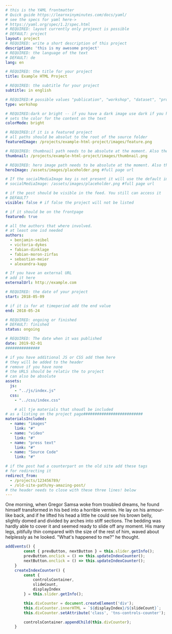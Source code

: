 ```yaml
---
# this is the YAML frontmatter
# Quick guide https://learnxinyminutes.com/docs/yaml/
# see the specs for yaml here->
# https://yaml.org/spec/1.2/spec.html
# REQUIRED: layout currently only projexct is possible
# DEFAULT: project
layout: project
# REQUIRED: write a short description of this project
description: 'this is my awesome project'
# REQUIRED: the language of the text
# DEFAULT: de
lang: en

# REQUIRED: the title for your project
title: Example HTML Project

# REQUIRED: the subtitle for your project
subtitle: in english

# REQUIRED:# possible values "publication", "workshop", "dataset", "prototype"
type: workshop

# REQUIRED:dark or bright -- if you have a dark image use dark if you have a bright image…
# sets the color for the content on the text
colorMode: bright

# REQUIRED:if it is a featured project
# all paths should be absolut to the root of the source folder
featuredImage: /projects/example-html-project/images/feature.png

# REQUIRED: thumbnail path needs to be absolute at the moment. Also the image needs to be a square 128 × 128
thumbnail: /projects/example-html-project/images/thumbnail.png

# REQUIRED: hero image path needs to be absolute at the moment. Also the image needs to be a a size of @fdnklg ???
heroImage: /assets/images/placeholder.png #full page url

# If the socialMediaImage key is not present it will use the default image
# socialMediaImage: /assets/images/placeholder.png #full page url

# if the post should be visible in the feed. You still can access it
# DEFAULT?
visible: false # if false the project will not be listed

# if it should be on the frontpage
featured: true

# all the authors that where involved.
# at least one isd needed
authors:
  - benjamin-seibel
  - victoria-dykes
  - fabian-dinklage
  - fabian-moron-zirfas
  - sebastian-meier
  - alexandra-kapp

# If you have an external URL
# add it here
externalUrl: http://example.com

# REQUIRED: the date of your project
start: 2018-05-09

# if it is for at timeperiod add the end value
end: 2018-05-24

# REQUIRED: ongoing or finished
# DEFAULT: finished
status: ongoing

# REQUIRED: The date when it was published
date: 2019-02-01
###############

# if you have additional JS or CSS add them here
# they will be added to the header
# remove if you have none
# the URLS should be relativ the to project
# can also be absolute
assets:
  js:
    - "../js/index.js"
  css:
    - "../css/index.css"

    # all tje materials that shoudl be included
# as a listing on the project page##########################
materialsIncluded:
  - name: "images"
    link: "#"
  - name: "video"
    link: "#"
  - name: "press text"
    link: "#"
  - name: "Source Code"
    link: "#"

# if the post had a counterpart on the old site add these tags
# for redirecting it
redirect_from:
  - /projects/123456789/
  - /old-site-path/my-amazing-post/
# the header needs to close with these three lines! below
---
```


One morning, when Gregor Samsa woke from troubled dreams, he found himself transformed in his bed into a horrible vermin. He lay on his armour-like back, and if he lifted his head a little he could see his brown belly, slightly domed and divided by arches into stiff sections. The bedding was hardly able to cover it and seemed ready to slide off any moment. His many legs, pitifully thin compared with the size of the rest of him, waved about helplessly as he looked. "What's happened to me?" he thought.


```js
addEvents() {
        const { prevButton, nextButton } = this.slider.getInfo();
        prevButton.onclick = () => this.updateIndexCounter();
        nextButton.onclick = () => this.updateIndexCounter();
    }
    createIndexCounter() {
        const {
            controlsContainer,
            slideCount,
            displayIndex
        } = this.slider.getInfo();

        this.divCounter = document.createElement('div');
        this.divCounter.innerHTML = `${displayIndex}/${slideCount}`;
        this.divCounter.setAttribute('class', 'tns-controls-counter');

        controlsContainer.appendChild(this.divCounter);
    }
```

